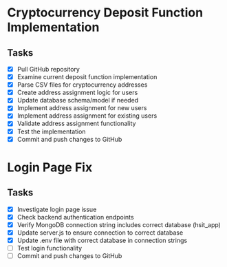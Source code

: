 # Cryptocurrency Deposit Function Implementation

## Tasks
- [x] Pull GitHub repository
- [x] Examine current deposit function implementation
- [x] Parse CSV files for cryptocurrency addresses
- [x] Create address assignment logic for users
- [x] Update database schema/model if needed
- [x] Implement address assignment for new users
- [x] Implement address assignment for existing users
- [x] Validate address assignment functionality
- [x] Test the implementation
- [x] Commit and push changes to GitHub

# Login Page Fix

## Tasks
- [x] Investigate login page issue
- [x] Check backend authentication endpoints
- [x] Verify MongoDB connection string includes correct database (hsit_app)
- [x] Update server.js to ensure connection to correct database
- [x] Update .env file with correct database in connection strings
- [ ] Test login functionality
- [ ] Commit and push changes to GitHub
